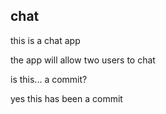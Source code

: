 ## chat

this is a chat app

the app will allow two users to chat

is this... a commit?

yes this has been a commit 